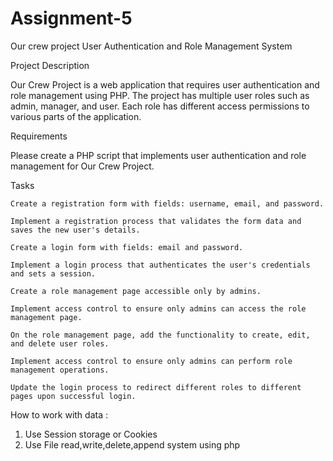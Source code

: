 # Assignment-5
Our crew project
User Authentication and Role Management System




Project Description

Our Crew Project is a web application that requires user authentication and role management using PHP. The project has multiple user roles such as admin, manager, and user. Each role has different access permissions to various parts of the application. 


Requirements

Please create a PHP script that implements user authentication and role management for Our Crew Project. 


Tasks


    Create a registration form with fields: username, email, and password.

    Implement a registration process that validates the form data and saves the new user's details.

    Create a login form with fields: email and password.

    Implement a login process that authenticates the user's credentials and sets a session.

    Create a role management page accessible only by admins.

    Implement access control to ensure only admins can access the role management page.

    On the role management page, add the functionality to create, edit, and delete user roles.

    Implement access control to ensure only admins can perform role management operations.

    Update the login process to redirect different roles to different pages upon successful login.



How to work with data : 
1. Use  Session storage or Cookies 
2. Use File read,write,delete,append system using php

